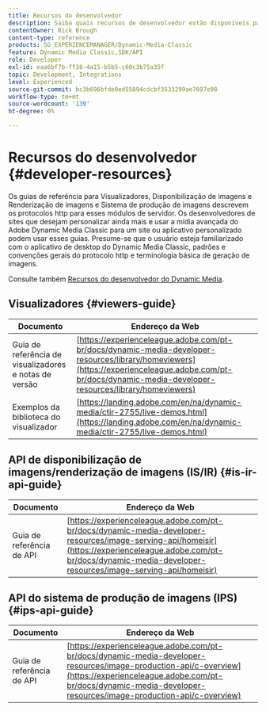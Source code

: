 ```yaml
---
title: Recursos do desenvolvedor
description: Saiba quais recursos de desenvolvedor estão disponíveis para o Dynamic Media.
contentOwner: Rick Brough
content-type: reference
products: SG_EXPERIENCEMANAGER/Dynamic-Media-Classic
feature: Dynamic Media Classic,SDK/API
role: Developer
exl-id: eaa6bf7b-ff38-4a15-b5b5-c60c3b75a35f
topic: Development, Integrations
level: Experienced
source-git-commit: bc3b696bfde0ed55894cdcbf3533299ae7697e98
workflow-type: tm+mt
source-wordcount: '139'
ht-degree: 0%

---
```


# Recursos do desenvolvedor {#developer-resources}

Os guias de referência para Visualizadores, Disponibilização de imagens e Renderização de imagens e Sistema de produção de imagens descrevem os protocolos http para esses módulos de servidor. Os desenvolvedores de sites que desejam personalizar ainda mais e usar a mídia avançada do Adobe Dynamic Media Classic para um site ou aplicativo personalizado podem usar esses guias. Presume-se que o usuário esteja familiarizado com o aplicativo de desktop do Dynamic Media Classic, padrões e convenções gerais do protocolo http e terminologia básica de geração de imagens.

Consulte também [Recursos do desenvolvedor do Dynamic Media](https://experienceleague.adobe.com/pt-br/docs/dynamic-media-developer-resources).

## Visualizadores {#viewers-guide}

| Documento | Endereço da Web |
| --- | --- |
| Guia de referência de visualizadores e notas de versão | [https://experienceleague.adobe.com/pt-br/docs/dynamic-media-developer-resources/library/homeviewers](https://experienceleague.adobe.com/pt-br/docs/dynamic-media-developer-resources/library/homeviewers) |
| Exemplos da biblioteca do visualizador | [https://landing.adobe.com/en/na/dynamic-media/ctir-2755/live-demos.html](https://landing.adobe.com/en/na/dynamic-media/ctir-2755/live-demos.html) |

## API de disponibilização de imagens/renderização de imagens (IS/IR) {#is-ir-api-guide}

| Documento | Endereço da Web |
| --- | --- |
| Guia de referência de API | [https://experienceleague.adobe.com/pt-br/docs/dynamic-media-developer-resources/image-serving-api/homeisir](https://experienceleague.adobe.com/pt-br/docs/dynamic-media-developer-resources/image-serving-api/homeisir) |

## API do sistema de produção de imagens (IPS) {#ips-api-guide}

| Documento | Endereço da Web |
| --- | --- |
| Guia de referência de API | [https://experienceleague.adobe.com/pt-br/docs/dynamic-media-developer-resources/image-production-api/c-overview](https://experienceleague.adobe.com/pt-br/docs/dynamic-media-developer-resources/image-production-api/c-overview) |

<!-- ## Image Authoring {#ia}

| Document| Web address |
| --- | --- |
| User Guide | Contact Adobe Dynamic Media Classic technical support for this documentation. |
| Release Notes | Contact Adobe Dynamic Media Classic technical support for this documentation. |

## Dynamic Media Classic API {#dmc-api}

| Document | Web address |
| --- | --- |
| API Reference Guide | Contact Adobe Dynamic Media Classic technical support for documentation. |
 -->










<!-- 

**Web-to-Print**

|Document|Web address|
|--- |--- |
|Reference Guide|[https://www.adobe.com/go/learn_s7_webtoprint_en](https://www.adobe.com/go/learn_s7_webtoprint_en)| 

-->

